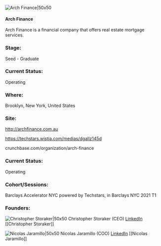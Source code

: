 

![Arch Finance|50x50](https://apimg.techstars.com/connect/images/image_files/614a572c9ae9da3e12797955/original/ARCH-LOGO-small_4x.png)

#### Arch Finance
Arch Finance is a financial company that offers real estate mortgage services.

### Stage: 
Seed - Graduate 

### Current Status: 
Operating

### Where:
Brooklyn, New York, United States

### Site:
http://archfinance.com.au

https://techstars.wistia.com/medias/dgallz145d

crunchbase.com/organization/arch-finance

### Current Status: 
Operating

### Cohort/Sessions: 
Barclays Accelerator NYC powered by Techstars, in Barclays NYC 2021 T1

### Founders: 

![Christopher Storaker|50x50](https://apimg.techstars.com/connect/images/image_files/5ff714f54f43e80008000011/original/C.Storaker-Headshot.png) Christopher Storaker (CEO) [LinkedIn](https://linkedin.com/in/christopher-storaker) [[Christopher Storaker]]

![Nicolas Jaramillo|50x50](https://apimg.techstars.com/connect/images/image_files/600a0c8d608740000900004b/original/Foto_NJV_3.jpg) Nicolas Jaramillo (COO) [LinkedIn](https://linkedin.com/in/najarami) [[Nicolas Jaramillo]]


